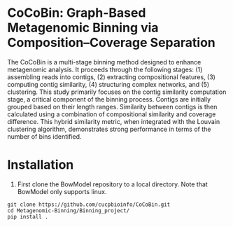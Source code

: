 # CoCoBin: Graph-Based Metagenomic Binning via Composition–Coverage Separation
The CoCoBin is a multi-stage binning method designed to enhance metagenomic analysis. It proceeds through the following stages: (1) assembling reads into contigs, (2) extracting compositional features, (3) computing contig similarity, (4) structuring complex networks, and (5) clustering. This study primarily focuses on the contig similarity computation stage, a critical component of the binning process. Contigs are initially grouped based on their length ranges. Similarity between contigs is then calculated using a combination of compositional similarity and coverage difference. This hybrid similarity metric, when integrated with the Louvain clustering algorithm, demonstrates strong performance in terms of the number of bins identified.
# Installation
1. First clone the BowModel repository to a local directory. Note that BowModel only supports linux.
```
git clone https://github.com/cucpbioinfo/CoCoBin.git
cd Metagenomic-Binning/Binning_project/
pip install .
```
